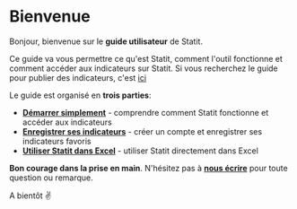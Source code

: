 # Bienvenue

Bonjour, bienvenue sur le **guide utilisateur** de Statit.

Ce guide va vous permettre ce qu'est Statit, comment l'outil fonctionne et comment accéder aux indicateurs sur Statit. Si vous recherchez le guide pour publier des indicateurs, c'est [ici](http://helppub_fr.gostatit.com)

Le guide est organisé en **trois parties**:

* [**Démarrer simplement**](gs/index.md) - comprendre comment Statit fonctionne et accéder aux indicateurs
* [**Enregistrer ses indicateurs**](favs/index.md) - créer un compte et enregistrer ses indicateurs favoris
* [**Utiliser Statit dans Excel**](excel/index.md) - utiliser Statit directement dans Excel

**Bon courage dans la prise en main**. N'hésitez pas à [**nous écrire**](mailto:hi@gostatit.com) pour toute question ou remarque.

A bientôt ✌️
